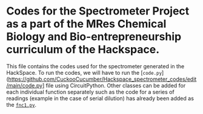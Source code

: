 # Codes for the Spectrometer Project as a part of the MRes Chemical Biology and Bio-entrepreneurship curriculum of the Hackspace.

This file contains the codes used for the spectrometer generated in the HackSpace. To run the codes, we will have to run the [`code.py`](https://github.com/CuckooCucumber/Hackspace_spectrometer_codes/edit/main/code.py] file using CircuitPython. Other classes can be added for each individual function separately such as the code for a series of readings (example in the case of serial dilution) has already been added as the [`fnc1.py`](https://github.com/CuckooCucumber/Hackspace_spectrometer_codes/edit/main/fnc1.py). 
